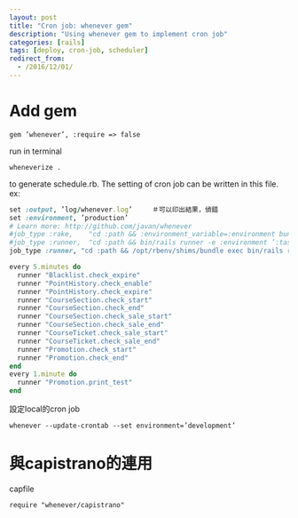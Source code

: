```yaml
---
layout: post
title: "Cron job: whenever gem"
description: "Using whenever gem to implement cron job"
categories: [rails]
tags: [deploy, cron-job, scheduler]
redirect_from:
  - /2016/12/01/
---
```


# Add gem
~~~
gem ’whenever’, :require => false
~~~
run in terminal
~~~
wheneverize .
~~~
to generate schedule.rb.
The setting of cron job can be written in this file.
ex:
~~~ ruby
set :output, ’log/whenever.log’     ＃可以印出結果，偵錯
set :environment, ’production’
# Learn more: http://github.com/javan/whenever
#job_type :rake,    "cd :path && :environment_variable=:environment bundle exec rake :task --silent :output"
#job_type :runner,  "cd :path && bin/rails runner -e :environment ’:task’ :output"
job_type :runner, "cd :path && /opt/rbenv/shims/bundle exec bin/rails runner -e :environment ’:task’ :output"   ＃可以另外設定執行路徑，如果在production有設定rbenv之類的

every 5.minutes do
  runner "Blacklist.check_expire"
  runner "PointHistory.check_enable"
  runner "PointHistory.check_expire"
  runner "CourseSection.check_start"
  runner "CourseSection.check_end"
  runner "CourseSection.check_sale_start"
  runner "CourseSection.check_sale_end"
  runner "CourseTicket.check_sale_start"
  runner "CourseTicket.check_sale_end"
  runner "Promotion.check_start"
  runner "Promotion.check_end"
end
every 1.minute do
  runner "Promotion.print_test"
end
~~~

設定local的cron job
~~~
whenever --update-crontab --set environment=’development’
~~~

# 與capistrano的連用
capfile
~~~
require "whenever/capistrano"
~~~
